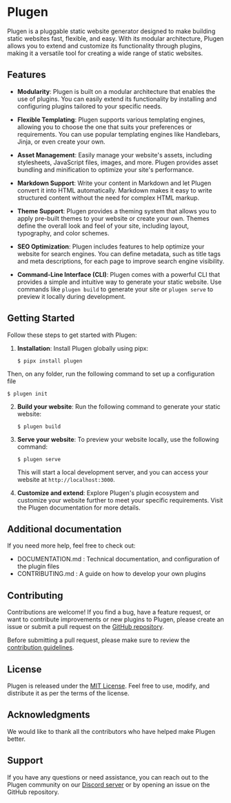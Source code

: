 # Plugen

Plugen is a pluggable static website generator designed to make building static websites fast, flexible, and easy. With its modular architecture, Plugen allows you to extend and customize its functionality through plugins, making it a versatile tool for creating a wide range of static websites.

## Features

- **Modularity**: Plugen is built on a modular architecture that enables the use of plugins. You can easily extend its functionality by installing and configuring plugins tailored to your specific needs.

- **Flexible Templating**: Plugen supports various templating engines, allowing you to choose the one that suits your preferences or requirements. You can use popular templating engines like Handlebars, Jinja, or even create your own.

- **Asset Management**: Easily manage your website's assets, including stylesheets, JavaScript files, images, and more. Plugen provides asset bundling and minification to optimize your site's performance.

- **Markdown Support**: Write your content in Markdown and let Plugen convert it into HTML automatically. Markdown makes it easy to write structured content without the need for complex HTML markup.

- **Theme Support**: Plugen provides a theming system that allows you to apply pre-built themes to your website or create your own. Themes define the overall look and feel of your site, including layout, typography, and color schemes.

- **SEO Optimization**: Plugen includes features to help optimize your website for search engines. You can define metadata, such as title tags and meta descriptions, for each page to improve search engine visibility.

- **Command-Line Interface (CLI)**: Plugen comes with a powerful CLI that provides a simple and intuitive way to generate your static website. Use commands like `plugen build` to generate your site or `plugen serve` to preview it locally during development.

## Getting Started

Follow these steps to get started with Plugen:

1. **Installation**: Install Plugen globally using pipx:

   ```shell
   $ pipx install plugen
   ```
   
Then, on any folder, run the following command to set up a configuration file 

   ```shell 
   $ plugen init
   ```

2. **Build your website**: Run the following command to generate your static website:

   ```shell
   $ plugen build
   ```

3. **Serve your website**: To preview your website locally, use the following command:

   ```shell
   $ plugen serve
   ```

   This will start a local development server, and you can access your website at `http://localhost:3000`.

4. **Customize and extend**: Explore Plugen's plugin ecosystem and customize your website further to meet your specific requirements. Visit the Plugen documentation for more details.

## Additional documentation 

If you need more help, feel free to check out:

 - DOCUMENTATION.md : Technical documentation, and configuration of the plugin files 
 - CONTRIBUTING.md : A guide on how to develop your own plugins

## Contributing

Contributions are welcome! If you find a bug, have a feature request, or want to contribute improvements or new plugins to Plugen, please create an issue or submit a pull request on the [GitHub repository](https://github.com/plugen/plugen).

Before submitting a pull request, please make sure to review the [contribution guidelines](CONTRIBUTING.md).

## License

Plugen is released under the [MIT License](LICENSE). Feel free to use, modify, and distribute it as per the terms of the license.

## Acknowledgments

We would like to thank all the contributors who have helped make Plugen better.

## Support

If you have any questions or need assistance, you can reach out to the Plugen community on our [Discord server](https://discord.com/plugen) or by opening an issue on the GitHub repository.
